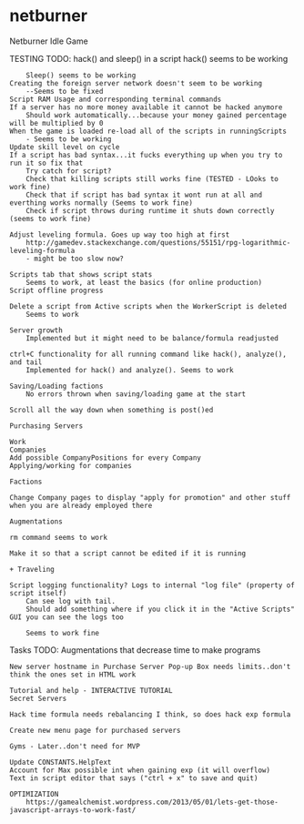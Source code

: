 # netburner
Netburner Idle Game

TESTING TODO:
	hack() and sleep() in a script
		hack() seems to be working
			
		Sleep() seems to be working
	Creating the foreign server network doesn't seem to be working
		--Seems to be fixed 
	Script RAM Usage and corresponding terminal commands
	If a server has no more money available it cannot be hacked anymore
		Should work automatically...because your money gained percentage will be multiplied by 0
	When the game is loaded re-load all of the scripts in runningScripts
		- Seems to be working
	Update skill level on cycle
	If a script has bad syntax...it fucks everything up when you try to run it so fix that
		Try catch for script?
		Check that killing scripts still works fine (TESTED - LOoks to work fine)
		Check that if script has bad syntax it wont run at all and everthing works normally (Seems to work fine)
		Check if script throws during runtime it shuts down correctly (seems to work fine)
		
	Adjust leveling formula. Goes up way too high at first
		http://gamedev.stackexchange.com/questions/55151/rpg-logarithmic-leveling-formula
		- might be too slow now? 
		
	Scripts tab that shows script stats
		Seems to work, at least the basics (for online production)
	Script offline progress
	
	Delete a script from Active scripts when the WorkerScript is deleted
		Seems to work
		
	Server growth
		Implemented but it might need to be balance/formula readjusted
		
	ctrl+C functionality for all running command like hack(), analyze(), and tail 
		Implemented for hack() and analyze(). Seems to work

	Saving/Loading factions
		No errors thrown when saving/loading game at the start
		
	Scroll all the way down when something is post()ed
    
    Purchasing Servers
    
    Work
    Companies
    Add possible CompanyPositions for every Company
    Applying/working for companies
    
    Factions
    
    Change Company pages to display "apply for promotion" and other stuff when you are already employed there

    Augmentations
    
    rm command seems to work
    
    Make it so that a script cannot be edited if it is running
    
    + Traveling
        
    Script logging functionality? Logs to internal "log file" (property of script itself)
        Can see log with tail.
        Should add something where if you click it in the "Active Scripts" GUI you can see the logs too        
        
        Seems to work fine
Tasks TODO:
    Augmentations that decrease time to make programs
    
    New server hostname in Purchase Server Pop-up Box needs limits..don't think the ones set in HTML work
    
	Tutorial and help - INTERACTIVE TUTORIAL
	Secret Servers
	
	Hack time formula needs rebalancing I think, so does hack exp formula
	
    Create new menu page for purchased servers
    
    Gyms - Later..don't need for MVP
	
	Update CONSTANTS.HelpText
	Account for Max possible int when gaining exp (it will overflow)
	Text in script editor that says ("ctrl + x" to save and quit)
	
	OPTIMIZATION
		https://gamealchemist.wordpress.com/2013/05/01/lets-get-those-javascript-arrays-to-work-fast/